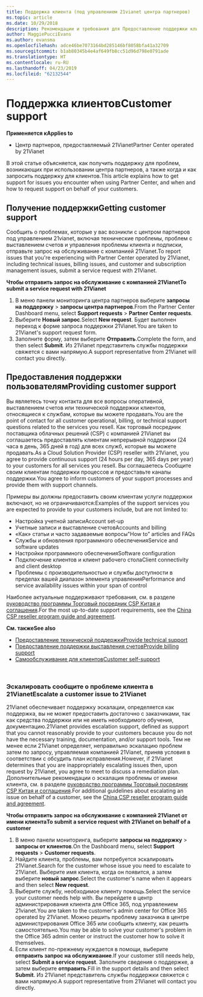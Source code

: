 ```yaml
---
title: Поддержка клиента (под управлением 21vianet центра партнеров)
ms.topic: article
ms.date: 10/29/2018
description: Рекомендации и требования для Предоставление поддержки клиентов.
author: MaggiePucciEvans
ms.author: evansma
ms.openlocfilehash: adce46be7073164bd285146bf8058bfa41a32709
ms.sourcegitcommit: b1ab80345b4e4af649fb8cc51d96d798e0791ade
ms.translationtype: HT
ms.contentlocale: ru-RU
ms.lasthandoff: 04/23/2019
ms.locfileid: "62132544"
---
```

# <a name="customer-support"></a><span data-ttu-id="abdb9-103">Поддержка клиентов</span><span class="sxs-lookup"><span data-stu-id="abdb9-103">Customer support</span></span>

<span data-ttu-id="abdb9-104">**Применяется к**</span><span class="sxs-lookup"><span data-stu-id="abdb9-104">**Applies to**</span></span>

-   <span data-ttu-id="abdb9-105">Центр партнеров, предоставляемый 21Vianet</span><span class="sxs-lookup"><span data-stu-id="abdb9-105">Partner Center operated by 21Vianet</span></span>

<span data-ttu-id="abdb9-106">В этой статье объясняется, как получить поддержку для проблем, возникающих при использовании центра партнеров, а также когда и как запросить поддержку для клиентов.</span><span class="sxs-lookup"><span data-stu-id="abdb9-106">This article explains how to get support for issues you encounter when using Partner Center, and when and how to request support on behalf of your customers.</span></span> 

## <a name="getting-customer-support"></a><span data-ttu-id="abdb9-107">Получение поддержки</span><span class="sxs-lookup"><span data-stu-id="abdb9-107">Getting customer support</span></span>

<span data-ttu-id="abdb9-108">Сообщить о проблемах, которые у вас возникли с центром партнеров под управлением 21vianet, включая технические проблемы, проблем с выставлением счетов и управления проблемы клиента и подписки, отправьте запрос на обслуживание с компанией 21Vianet.</span><span class="sxs-lookup"><span data-stu-id="abdb9-108">To report issues that you're experiencing with Partner Center operated by 21Vianet, including technical issues, billing issues, and customer and subscription management issues, submit a service request with 21Vianet.</span></span>

<span data-ttu-id="abdb9-109">**Чтобы отправить запрос на обслуживание с компанией 21Vianet**</span><span class="sxs-lookup"><span data-stu-id="abdb9-109">**To submit a service request with 21Vianet**</span></span>

1. <span data-ttu-id="abdb9-110">В меню панели мониторинга центра партнеров выберите **запросы на поддержку** &gt; **запросы центра партнеров**.</span><span class="sxs-lookup"><span data-stu-id="abdb9-110">From the Partner Center Dashboard menu, select **Support requests** &gt; **Partner Center requests**.</span></span>
2. <span data-ttu-id="abdb9-111">Выберите **Новый запрос**.</span><span class="sxs-lookup"><span data-stu-id="abdb9-111">Select **New request**.</span></span> <span data-ttu-id="abdb9-112">Будет выполнен переход к форме запроса поддержки 21Vianet.</span><span class="sxs-lookup"><span data-stu-id="abdb9-112">You are taken to 21Vianet's support request form.</span></span> 
3. <span data-ttu-id="abdb9-113">Заполните форму, затем выберите **Отправить**.</span><span class="sxs-lookup"><span data-stu-id="abdb9-113">Complete the form, and then select **Submit**.</span></span> <span data-ttu-id="abdb9-114">Из 21Vianet представитель службы поддержки свяжется с вами напрямую.</span><span class="sxs-lookup"><span data-stu-id="abdb9-114">A support representative from 21Vianet will contact you directly.</span></span>

## <a name="providing-customer-support"></a><span data-ttu-id="abdb9-115">Предоставления поддержки пользователям</span><span class="sxs-lookup"><span data-stu-id="abdb9-115">Providing customer support</span></span>

<span data-ttu-id="abdb9-116">Вы являетесь точку контакта для все вопросы оперативной, выставлением счетов или технической поддержки клиентов, относящиеся к службам, которые вы можете продавать.</span><span class="sxs-lookup"><span data-stu-id="abdb9-116">You are the point of contact for all customer operational, billing, or technical support questions related to the services you resell.</span></span> <span data-ttu-id="abdb9-117">Как торговый посредник поставщика облачных решений (CSP) с компанией 21Vianet вы соглашаетесь предоставлять клиентам непрерывной поддержки (24 часа в день, 365 дней в год) для всех служб, которые вы можете продавать.</span><span class="sxs-lookup"><span data-stu-id="abdb9-117">As a Cloud Solution Provider (CSP) reseller with 21Vianet, you agree to provide continuous support (24 hours per day, 365 days per year) to your customers for all services you resell.</span></span> <span data-ttu-id="abdb9-118">Вы соглашаетесь Сообщите своим клиентам поддержки процессов и предоставьте каналы поддержки.</span><span class="sxs-lookup"><span data-stu-id="abdb9-118">You agree to inform customers of your support processes and provide them with support channels.</span></span>  

<span data-ttu-id="abdb9-119">Примеры вы должны предоставить своим клиентам услуги поддержки включают, но не ограничиваются:</span><span class="sxs-lookup"><span data-stu-id="abdb9-119">Examples of the support services you are expected to provide to your customers include, but are not limited to:</span></span>
 
-   <span data-ttu-id="abdb9-120">Настройка учетной записи</span><span class="sxs-lookup"><span data-stu-id="abdb9-120">Account set-up</span></span> 
-   <span data-ttu-id="abdb9-121">Учетные записи и выставление счетов</span><span class="sxs-lookup"><span data-stu-id="abdb9-121">Accounts and billing</span></span> 
-   <span data-ttu-id="abdb9-122">«Как» статьи и часто задаваемые вопросы</span><span class="sxs-lookup"><span data-stu-id="abdb9-122">"How to” articles and FAQs</span></span> 
-   <span data-ttu-id="abdb9-123">Службы и обновления программного обеспечения</span><span class="sxs-lookup"><span data-stu-id="abdb9-123">Service and software updates</span></span> 
-   <span data-ttu-id="abdb9-124">Настройки программного обеспечения</span><span class="sxs-lookup"><span data-stu-id="abdb9-124">Software configuration</span></span> 
-   <span data-ttu-id="abdb9-125">Подключение клиентов и клиент рабочего стола</span><span class="sxs-lookup"><span data-stu-id="abdb9-125">Client connectivity and client desktop</span></span>
-   <span data-ttu-id="abdb9-126">Проблемы с производительностью и службы доступности в пределах вашей диапазон элемента управления</span><span class="sxs-lookup"><span data-stu-id="abdb9-126">Performance and service availability issues within your span of control</span></span> 

<span data-ttu-id="abdb9-127">Наиболее актуальные поддерживают требования, см. в разделе [руководство программы Торговый посредник CSP Китая и соглашения](csp-program-guide-and-agreements.md).</span><span class="sxs-lookup"><span data-stu-id="abdb9-127">For the most up-to-date support requirements, see the [China CSP reseller program guide and agreement](csp-program-guide-and-agreements.md).</span></span>

<span data-ttu-id="abdb9-128">**См. также**</span><span class="sxs-lookup"><span data-stu-id="abdb9-128">**See also**</span></span>

-   [<span data-ttu-id="abdb9-129">Предоставление технической поддержки</span><span class="sxs-lookup"><span data-stu-id="abdb9-129">Provide technical support</span></span>](provide-technical-support.md)
-   [<span data-ttu-id="abdb9-130">Предоставление поддержки выставления счетов</span><span class="sxs-lookup"><span data-stu-id="abdb9-130">Provide billing support</span></span>](provide-billing-support.md)
-   [<span data-ttu-id="abdb9-131">Самообслуживание для клиентов</span><span class="sxs-lookup"><span data-stu-id="abdb9-131">Customer self-support</span></span>](customer-self-support.md)

 
### <a name="escalate-a-customer-issue-to-21vianet"></a><span data-ttu-id="abdb9-132">Эскалировать сообщите о проблеме клиента в 21Vianet</span><span class="sxs-lookup"><span data-stu-id="abdb9-132">Escalate a customer issue to 21Vianet</span></span> 

<span data-ttu-id="abdb9-133">21Vianet обеспечивает поддержку эскалации, определяется как поддержка, вы не может предоставить достаточно с заказчиками, так как средства поддержки или не иметь необходимого обучения, документацию.</span><span class="sxs-lookup"><span data-stu-id="abdb9-133">21Vianet provides escalation support, defined as support that you cannot reasonably provide to your customers because you do not have the necessary training, documentation, and/or support tools.</span></span> <span data-ttu-id="abdb9-134">Тем не менее если 21Vianet определяет, неправильно эскалацию проблем затем по запросу, управляемая компанией 21Vianet, приняв условия в соответствии с обсудить план исправления.</span><span class="sxs-lookup"><span data-stu-id="abdb9-134">However, if 21Vianet determines that you are inappropriately escalating issues then, upon request by 21Vianet, you agree to meet to discuss a remediation plan.</span></span> <span data-ttu-id="abdb9-135">Дополнительные рекомендации о эскалация проблемы от имени клиента, см. в разделе [руководство программы Торговый посредник CSP Китая и соглашения](csp-program-guide-and-agreements.md).</span><span class="sxs-lookup"><span data-stu-id="abdb9-135">For additional guidelines about escalating an issue on behalf of a customer, see the [China CSP reseller program guide and agreement](csp-program-guide-and-agreements.md).</span></span>

<span data-ttu-id="abdb9-136">**Чтобы отправить запрос на обслуживание с компанией 21Vianet от имени клиента**</span><span class="sxs-lookup"><span data-stu-id="abdb9-136">**To submit a service request with 21Vianet on behalf of a customer**</span></span>

1. <span data-ttu-id="abdb9-137">В меню панели мониторинга, выберите **запросы на поддержку** &gt; **запросы от клиентов**.</span><span class="sxs-lookup"><span data-stu-id="abdb9-137">On the Dashboard menu, select **Support requests** &gt; **Customer requests**.</span></span>
2. <span data-ttu-id="abdb9-138">Найдите клиента, проблемы, вам потребуется эскалировать 21Vianet.</span><span class="sxs-lookup"><span data-stu-id="abdb9-138">Search for the customer whose issue you need to escalate to 21Vianet.</span></span> <span data-ttu-id="abdb9-139">Выберите имя клиента, когда он появится, а затем выберите **новый запрос**.</span><span class="sxs-lookup"><span data-stu-id="abdb9-139">Select the customer's name when it appears and then select **New request**.</span></span>
3. <span data-ttu-id="abdb9-140">Выберите службу, необходимое клиенту помощь.</span><span class="sxs-lookup"><span data-stu-id="abdb9-140">Select the service your customer needs help with.</span></span> <span data-ttu-id="abdb9-141">Вы перейдете в центр администрирования клиента для Office 365, под управлением 21vianet.</span><span class="sxs-lookup"><span data-stu-id="abdb9-141">You are taken to the customer's admin center for Office 365 operated by 21Vianet.</span></span> <span data-ttu-id="abdb9-142">Можно решить проблему заказчика в центре администрирования Office 365 или сообщить клиенту, как решить самостоятельно.</span><span class="sxs-lookup"><span data-stu-id="abdb9-142">You may be able to solve your customer's problem in the Office 365 admin center or instruct the customer how to solve it themselves.</span></span>
4. <span data-ttu-id="abdb9-143">Если клиент по-прежнему нуждается в помощи, выберите **отправить запрос на обслуживание**.</span><span class="sxs-lookup"><span data-stu-id="abdb9-143">If your customer still needs help, select **Submit a service request**.</span></span> <span data-ttu-id="abdb9-144">Заполните сведения о поддержке, а затем выберите **отправить**.</span><span class="sxs-lookup"><span data-stu-id="abdb9-144">Fill in the support details and then select **Submit**.</span></span> <span data-ttu-id="abdb9-145">Из 21Vianet представитель службы поддержки свяжется с вами напрямую.</span><span class="sxs-lookup"><span data-stu-id="abdb9-145">A support representative from 21Vianet will contact you directly.</span></span>




 




